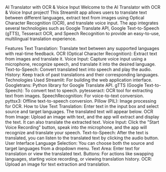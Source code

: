 AI Translator with OCR & Voice Input
Welcome to the AI Translator with OCR & Voice Input project! This Streamlit app allows users to translate text between different languages, extract text from images using Optical Character Recognition (OCR), and translate voice input. The app integrates several technologies such as Google Translate API, Google Text-to-Speech (gTTS), Tesseract OCR, and Speech Recognition to provide an easy-to-use, multilingual translation experience.

Features
Text Translation: Translate text between any supported languages with real-time feedback.
OCR (Optical Character Recognition): Extract text from images and translate it.
Voice Input: Capture voice input using a microphone, recognize speech, and translate it into the desired language.
Text-to-Speech: Convert translated text into speech and play the audio.
History: Keep track of past translations and their corresponding languages.
Technologies Used
Streamlit: For building the web application interface.
Googletrans: Python library for Google Translate API.
gTTS (Google Text-to-Speech): To convert text to speech.
pytesseract: OCR tool for extracting text from images.
SpeechRecognition: For voice-to-text conversion.
pyttsx3: Offline text-to-speech conversion.
Pillow (PIL): Image processing for OCR.
How to Use
Text Translation: Enter text in the input box and select source and target languages. The translated text will appear below.
OCR from Image: Upload an image with text, and the app will extract and display the text. It can also translate the extracted text.
Voice Input: Click the "Start Voice Recording" button, speak into the microphone, and the app will recognize and translate your speech.
Text-to-Speech: After the text is translated, you can listen to the translated text by clicking the audio button.
User Interface
Language Selection: You can choose both the source and target languages from a dropdown menu.
Text Area: Enter text for translation or view the translated text.
Buttons: For actions like swapping languages, starting voice recording, or viewing translation history.
OCR: Upload an image for text extraction and translation.
